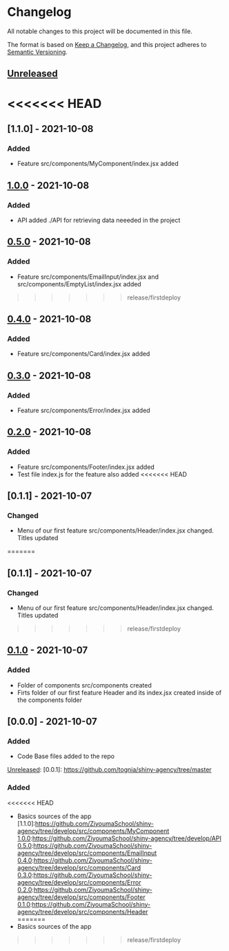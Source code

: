 # Changelog
All notable changes to this project will be documented in this file.

The format is based on [Keep a Changelog](https://keepachangelog.com/en/1.0.0/),
and this project adheres to [Semantic Versioning](https://semver.org/spec/v2.0.0.html).

## [Unreleased]

[Unreleased]: https://github.com/tognia/shiny-agency/tree/master

<<<<<<< HEAD
=======
## [1.1.0] - 2021-10-08
### Added
- Feature src/components/MyComponent/index.jsx added

## [1.0.0] - 2021-10-08
### Added
- API added ./API for retrieving data neeeded in the project

## [0.5.0] - 2021-10-08
### Added
- Feature src/components/EmailInput/index.jsx and src/components/EmptyList/index.jsx  added

>>>>>>> release/firstdeploy
## [0.4.0] - 2021-10-08
### Added
- Feature src/components/Card/index.jsx added

## [0.3.0] - 2021-10-08
### Added
- Feature src/components/Error/index.jsx added

## [0.2.0] - 2021-10-08
### Added
- Feature src/components/Footer/index.jsx added
- Test file index.js for the feature also added
<<<<<<< HEAD

## [0.1.1] - 2021-10-07
### Changed
- Menu of our first feature src/components/Header/index.jsx changed. Titles updated


=======

## [0.1.1] - 2021-10-07
### Changed
- Menu of our first feature src/components/Header/index.jsx changed. Titles updated


>>>>>>> release/firstdeploy
## [0.1.0] - 2021-10-07
### Added
- Folder of components src/components created
- Firts folder of our first feature Header and its index.jsx created inside of the components folder

## [0.0.0] - 2021-10-07
### Added
- Code Base files added to the repo


[Unreleased]: 
[0.0.1]: https://github.com/tognia/shiny-agency/tree/master
### Added
<<<<<<< HEAD
- Basics sources of the app 
[1.1.0]:https://github.com/ZiyoumaSchool/shiny-agency/tree/develop/src/components/MyComponent     
[1.0.0]:https://github.com/ZiyoumaSchool/shiny-agency/tree/develop/API    
[0.5.0]:https://github.com/ZiyoumaSchool/shiny-agency/tree/develop/src/components/EmailInput    
[0.4.0]:https://github.com/ZiyoumaSchool/shiny-agency/tree/develop/src/components/Card   
[0.3.0]:https://github.com/ZiyoumaSchool/shiny-agency/tree/develop/src/components/Error    
[0.2.0]:https://github.com/ZiyoumaSchool/shiny-agency/tree/develop/src/components/Footer   
[0.1.0]:https://github.com/ZiyoumaSchool/shiny-agency/tree/develop/src/components/Header   
=======
- Basics sources of the app

[1.0.0]:https://github.com/ZiyoumaSchool/shiny-agency/tree/develop/API
[0.5.0]:https://github.com/ZiyoumaSchool/shiny-agency/tree/develop/src/components/EmailInput
[0.4.0]:https://github.com/ZiyoumaSchool/shiny-agency/tree/develop/src/components/Card
[0.3.0]:https://github.com/ZiyoumaSchool/shiny-agency/tree/develop/src/components/Error
[0.2.0]:https://github.com/ZiyoumaSchool/shiny-agency/tree/develop/src/components/Footer
[0.1.0]:https://github.com/ZiyoumaSchool/shiny-agency/tree/develop/src/components/Header
>>>>>>> release/firstdeploy
